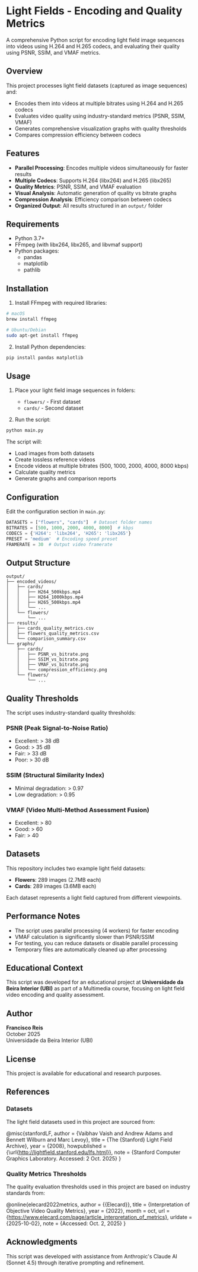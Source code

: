 # Light Fields - Encoding and Quality Metrics

A comprehensive Python script for encoding light field image sequences into videos using H.264 and H.265 codecs, and evaluating their quality using PSNR, SSIM, and VMAF metrics.

## Overview

This project processes light field datasets (captured as image sequences) and:
- Encodes them into videos at multiple bitrates using H.264 and H.265 codecs
- Evaluates video quality using industry-standard metrics (PSNR, SSIM, VMAF)
- Generates comprehensive visualization graphs with quality thresholds
- Compares compression efficiency between codecs

## Features

- **Parallel Processing**: Encodes multiple videos simultaneously for faster results
- **Multiple Codecs**: Supports H.264 (libx264) and H.265 (libx265)
- **Quality Metrics**: PSNR, SSIM, and VMAF evaluation
- **Visual Analysis**: Automatic generation of quality vs bitrate graphs
- **Compression Analysis**: Efficiency comparison between codecs
- **Organized Output**: All results structured in an `output/` folder

## Requirements

- Python 3.7+
- FFmpeg (with libx264, libx265, and libvmaf support)
- Python packages:
  - pandas
  - matplotlib
  - pathlib

## Installation

1. Install FFmpeg with required libraries:
```bash
# macOS
brew install ffmpeg

# Ubuntu/Debian
sudo apt-get install ffmpeg
```

2. Install Python dependencies:
```bash
pip install pandas matplotlib
```

## Usage

1. Place your light field image sequences in folders:
   - `flowers/` - First dataset
   - `cards/` - Second dataset

2. Run the script:
```bash
python main.py
```

The script will:
- Load images from both datasets
- Create lossless reference videos
- Encode videos at multiple bitrates (500, 1000, 2000, 4000, 8000 kbps)
- Calculate quality metrics
- Generate graphs and comparison reports

## Configuration

Edit the configuration section in `main.py`:

```python
DATASETS = ["flowers", "cards"]  # Dataset folder names
BITRATES = [500, 1000, 2000, 4000, 8000]  # kbps
CODECS = {'H264': 'libx264', 'H265': 'libx265'}
PRESET = 'medium'  # Encoding speed preset
FRAMERATE = 30  # Output video framerate
```

## Output Structure

```
output/
├── encoded_videos/
│   ├── cards/
│   │   ├── H264_500kbps.mp4
│   │   ├── H264_1000kbps.mp4
│   │   ├── H265_500kbps.mp4
│   │   └── ...
│   └── flowers/
│       └── ...
├── results/
│   ├── cards_quality_metrics.csv
│   ├── flowers_quality_metrics.csv
│   └── comparison_summary.csv
└── graphs/
    ├── cards/
    │   ├── PSNR_vs_bitrate.png
    │   ├── SSIM_vs_bitrate.png
    │   ├── VMAF_vs_bitrate.png
    │   └── compression_efficiency.png
    └── flowers/
        └── ...
```

## Quality Thresholds

The script uses industry-standard quality thresholds:

### PSNR (Peak Signal-to-Noise Ratio)
- Excellent: > 38 dB
- Good: > 35 dB
- Fair: > 33 dB
- Poor: > 30 dB

### SSIM (Structural Similarity Index)
- Minimal degradation: > 0.97
- Low degradation: > 0.95

### VMAF (Video Multi-Method Assessment Fusion)
- Excellent: > 80
- Good: > 60
- Fair: > 40

## Datasets

This repository includes two example light field datasets:
- **Flowers**: 289 images (2.7MB each)
- **Cards**: 289 images (3.6MB each)

Each dataset represents a light field captured from different viewpoints.

## Performance Notes

- The script uses parallel processing (4 workers) for faster encoding
- VMAF calculation is significantly slower than PSNR/SSIM
- For testing, you can reduce datasets or disable parallel processing
- Temporary files are automatically cleaned up after processing

## Educational Context

This script was developed for an educational project at **Universidade da Beira Interior (UBI)** as part of a Multimedia course, focusing on light field video encoding and quality assessment.

## Author

**Francisco Reis**  
October 2025  
Universidade da Beira Interior (UBI)

## License

This project is available for educational and research purposes.

## References

### Datasets
The light field datasets used in this project are sourced from:

@misc{stanfordLF,
    author = {Vaibhav Vaish and Andrew Adams and Bennett Wilburn and Marc Levoy},
    title = {The {Stanford} Light Field Archive},
    year = {2008},
    howpublished = {\url{http://lightfield.stanford.edu/lfs.html}},
    note = {Stanford Computer Graphics Laboratory. Accessed: 2 Oct. 2025}
}

### Quality Metrics Thresholds
The quality evaluation thresholds used in this project are based on industry standards from:

@online{elecard2022metrics,
    author = {{Elecard}},
    title = {Interpretation of Objective Video Quality Metrics},
    year = {2022},
    month = oct,
    url = {https://www.elecard.com/page/article_interpretation_of_metrics},
    urldate = {2025-10-02},
    note = {Accessed: Oct. 2, 2025}
}

## Acknowledgments

This script was developed with assistance from Anthropic's Claude AI (Sonnet 4.5) through iterative prompting and refinement.

